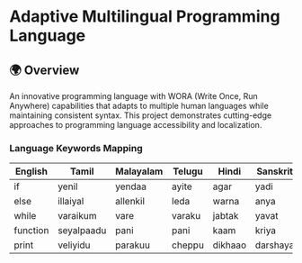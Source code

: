 # Adaptive Multilingual Programming Language

## 🌍 Overview

An innovative programming language with WORA (Write Once, Run Anywhere) capabilities that adapts to multiple human languages while maintaining consistent syntax. This project demonstrates cutting-edge approaches to programming language accessibility and localization.

### Language Keywords Mapping

| English | Tamil | Malayalam | Telugu | Hindi | Sanskrit |
|---------|--------|-----------|--------|-------|----------|
| if | yenil | yendaa | ayite | agar | yadi |
| else | illaiyal | allenkil | leda | warna | anya |
| while | varaikum | vare | varaku | jabtak | yavat |
| function | seyalpaadu | pani | pani | kaam | kriya |
| print | veliyidu | parakuu | cheppu | dikhaao | darshaya |
